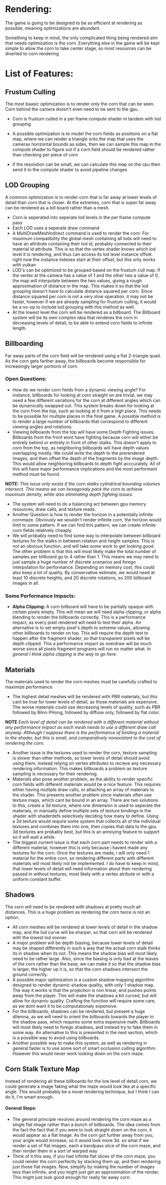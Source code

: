 # Rendering:
The game is going to be designed to be as efficient at rendering 
as possible, meaning optimizations are abundant.

Something to keep in mind, the only complicated thing being 
rendered atm that needs optimization is the corn.
Everything else in the game will be kept simple to allow the 
corn to take center stage, so most resources can be diverted 
to corn rendering

List of Features:
===

Frustum Culling
---
The most baasic optimization is to render only the corn that can 
be seen. 
Corn behind the camera doesn't even need to be sent to the gpu.

- Corn is frustum culled in a per frame compute shader in tandem 
with lod grouping

- A possible optimization is to model the corn fields as positions 
on a flat map, where we can
render a triangle onto the map that uses the cameras horizontal 
bounds as sides, then we can sample this 
map in the compute shader to figure out if a corn field should be
rendered rather than checking per piece of corn

- if the resolution can be small, we can calculate this map on the 
cpu then send it to the compute shader to avoid pipeline changes

LOD Grouping
---
A common optimization is to render corn that is far away at lower 
levels of detail than corn that is closer.
At the extremes, corn that is super far away can be rendered as a 
bill board rather than a mesh.

- Corn is seperated into seperate lod levels in the per frame 
compute pass
- Each LOD uses a seperate draw command
- A MultiDrawMeshIndirect command is used to render the corn. For 
maximum compatibility the global mesh containing all lods will 
need to have an attribute containing their lod id, probably 
connected to their material id attribute. This is so that the 
vertex shader knows which lod level it is rendering, and thus can 
access its lod level instance offset. right now the instance 
indexes start at their offset, but this only works with vulkan
- LOD's can be optimized to be grouped based on the frustum cull 
map. If the vertex at the camera has a value of 1 and the other two 
a value of 0, the map will interpolate between the two values, 
giving a rough approximation of distance in the map. This makes it 
so that the lod grouping doesn't have to calculate distance squared 
per corn. Since distance squared per corn is not a very slow 
operation, it may not be faster, however if we are already sampling 
for frustum culling, it would be a no-op to include lod grouping 
with this method as well.
- At the lowest level the corn will be rendered as a billboard. The 
Billboard system will be its own complex idea that renderes the corn 
in decreasing levels of detail, to be able to extend corn fields to 
infinite length.

Billboarding
---
Far away parts of the corn field will be rendered using a flat 
2-triangle quad. As the corn gets farther away, the billboards 
become responsible for increasingly larger portions of corn.
### Open Questions:
- How do we render corn fields from a dynamic viewing angle? For 
instance, billboards for looking at corn straight on are trivial, 
we may need a few different variations for the corn at different 
angles which can be dynamically swapped out. This system breaks 
down for looking at the corn from the top, such as looking at it 
from a high place. This needs to be possible for multiple places 
in the final game. A possible method is to render a large number 
of billboards that correspond to different viewing angles and 
rotations.
- Viewing billboards from the top will have some Depth Fighting 
issues. Billboards from the front wont have fighting because corn 
will either be entirely behind or entirely in front of other stalks. 
This doesn't apply to corn from the top, as neighboring billboards 
will have depth values overlapping mostly. We could write the depth 
to the prerendered images, and then offset the depth of the fragments 
by the image depth. This would allow neighboring billboards to depth 
fight acccurately. All of this will have major performance implications 
and the most performant method must be found.

**NOTE:** *This issue only exists if the corn stalks cylindrical 
bounding volumes intersect. This means we can hexagonaly pack the corn 
to achieve maximum density, while also eliminating depth fighting issues.*

- The system will need to do a balancing act between gpu memory 
resources, draw calls, and texture reads. 
- Another Question is how to render the horizon in a potentially 
infinite cornmaze. Obviously we wouldn't render infinite corn, the 
horizon would limit to some pattern. If we can find this pattern, we 
can create infinite corn fields relatively cheaply.
- We will probably need to find some way to interpolate between billboard 
textures for the stalks in between rotation and height samples. This is not 
an obvious function, and will take some work to get looking good. The other 
problem is that this will most likely make the total number of samples per 
billboard go to 4 rather than 1. This means we may need to just sample a huge 
number of discrete scenarios and forego interpolation for performance. 
Depending on memory cost, this could also keep a lot of quality. By 
conservative estimate, we would need at least 10 discrete heights, and 20 
discrete rotations, so 200 billboard images in all.
### Some Performance Impacts:
- **Alpha Clipping:** A corn billboard will have to be partially opaque 
with certain pixels empty. This will mean we will need alpha clipping, 
or alpha blending to render the billboards correctly. This is a 
performance impact, as every pixel rendered will need to test their alpha.
An alternative is to set empty pixel's depth to extreme values, allowing 
other billboards to render on top. This will require the depth test to 
happen after the fragment shader, so that transparent pixels will be depth 
clipped. This a performance impact as overdraw will be much worse since 
all pixels fragment programs will run no matter what. *In general I think 
alpha clipping is the way to go here.*

Materials
---
The materials used to render the corn meshes must be carefully crafted to 
maximize performance.
- The highest detail meshes will be rendered with PBR materials, but this 
cant be true for lower levels of detail, as those materials are expensive. 
The worse materials could use decreasing levels of quality, such as PBR 
followed by Blinn PHong, followed by diffuse only, followed by flat color.

**NOTE** *Each level of detail can be rendered with a different material 
without any performance impact as each mesh needs to use a different draw 
call anyway. Although I suppose there is the performance of binding a 
material to the shader, but this is small, and comparatively nonexistant 
to the cost of rendering the corn.*

- Another issue is the textures used to render the corn, texture sampling 
is slower than other methods, so lower levels of detail should avoid using 
them, instead relying on vertex attributes to recieve any necessary 
rendering information. This makes billboards a problem as texture sampling 
is necessary for their rendering.
- Materials also pose another problem, as the ability to render specific 
corn fields with different materials would be a nice feature. This 
requires either having mutliple draw calls, or attaching an array of 
materials to the shader. This presents another problem since materials 
often use texture maps, which cant be bound in an array. There are two 
solutions to this, create a 3d texture, where one dimension is used to 
seperate the materials, or manually define multiple sets of texture 
bindings in the shader with shaderdefs selectively deciding how many to 
define. Using a 3d texture would require some system that collects all of 
the individual textures and combines them into one, then copies that data 
to the gpu. 3d textures are probably best, but this is an annoying 
feature to support so it will wait a while.
- The biggest current issue is that each corn part needs to render with a 
different material, however this is only because i havent made any 
textures for the corn. Once the textures are made, i will only need 1 
material for the entire corn, so rendering different parts with different 
materials will most likely not be implemented. I do have to keep in mind, 
that lower levels of detail will need information about their rendering 
passed in without textures, most likely with a vertex atribute or with a 
uniform constant buffer.

Shadows
---
The corn will need to be rendered with shadows at pretty much all distances.
This is a huge problem as rendering the corn twice is not an option.
- All corn meshes will be rendered at lower levels of detail in the shadow 
map, and the lod curve will be sharper, so that corn will be rendered with 
the lowest lod sooner.
- A major problem will be depth biasing, because lower levels of detail may 
be shaped differently in such a way that the actual corn stalk thinks its 
in shadow when its not. This means the shadow bias will most likely need to 
be rather large. Also, since the biasing is only bad at the leaves of the corn 
rather than the base, we can make it so that the shadow bias is larger, the 
higher up it is, so that the corn shadows intersect the ground correctly.
- A possible major optimization is a custom shadow mapping algorithm designed 
to render dynamic shadow quality, with only 1 shadow map. The way it works is 
that the projection is non linear, and pushes points away from the player. This 
will make the shadows a bit curved, but will allow for dynamic quality. Crafting 
the function will require some care, as we dont want it to be computationaly 
expensive.
- For the billboards, shadows can be rendered, but present a huge dilemna, as 
we will need to orient the billboards towards the player in the shadow pass, 
which requires some extra expensive math. Billboards will most likely need to 
forego shadows, and instead try to fake them in some way. An alternative to this 
is presented in the next section, which is a possible way to avoid using billboards.
- Another possible way to make this system, as well as rendering in general faster 
is to use some sort of smart occlusion culling algorithm. However this would never 
work looking down on the corn maze.

Corn Stalk Texture Map
---
Instead of rendering all these billboards for the low level of detail corn, we could
generate a image faking what the maze would look like at a specific angle. This would 
probably be a novel rendering technique, but I think I can do it, I'm smart enough.
#### General Steps:
- The general principle revolves around rendering the corn maze as a single flat image 
rather than a bunch of billboards. The idea comes from the fact the fact that if you were 
to look straight down on the corn, it would appear as a flat image. As the corn got further 
away from you, your angle would increase, so it would look more 3d. so what if we 
render a set of flat images, each a bandpass slice of the corn maze, and then render them 
in a sort of warped way
- Think of it this way, if you had infinite flat slices of the corn maze, you could render 
the corn perfectly by stacking them up, and then rendering just those flat images. Now, 
simplify by making the number of images less than infinite, and you might just get an 
approximation of the render. This might just look good enough for really far away corn.
